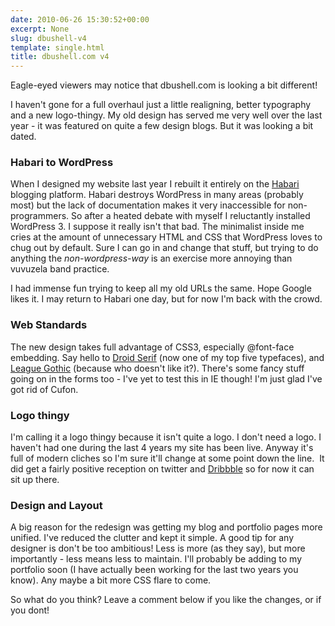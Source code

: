 ```yaml
---
date: 2010-06-26 15:30:52+00:00
excerpt: None
slug: dbushell-v4
template: single.html
title: dbushell.com v4
---
```


Eagle-eyed viewers may notice that dbushell.com is looking a bit different!

I haven't gone for a full overhaul just a little realigning, better typography and a new logo-thingy. My old design has served me very well over the last year - it was featured on quite a few design blogs. But it was looking a bit dated.


### Habari to WordPress


When I designed my website last year I rebuilt it entirely on the [Habari](http://habariproject.org/en/) blogging platform. Habari destroys WordPress in many areas (probably most) but the lack of documentation makes it very inaccessible for non-programmers. So after a heated debate with myself I reluctantly installed WordPress 3. I suppose it really isn't that bad. The minimalist inside me cries at the amount of unnecessary HTML and CSS that WordPress loves to chug out by default. Sure I can go in and change that stuff, but trying to do anything the _non-wordpress-way_ is an exercise more annoying than vuvuzela band practice.

I had immense fun trying to keep all my old URLs the same. Hope Google likes it. I may return to Habari one day, but for now I'm back with the crowd.


### Web Standards


The new design takes full advantage of CSS3, especially @font-face embedding. Say hello to [Droid Serif](http://www.fontsquirrel.com/fonts/Droid-Serif/) (now one of my top five typefaces), and [League Gothic](http://www.theleagueofmoveabletype.com/fonts/7-league-gothic) (because who doesn't like it?). There's some fancy stuff going on in the forms too - I've yet to test this in IE though! I'm just glad I've got rid of Cufon.


### Logo thingy


I'm calling it a logo thingy because it isn't quite a logo. I don't need a logo. I haven't had one during the last 4 years my site has been live. Anyway it's full of modern cliches so I'm sure it'll change at some point down the line.  It did get a fairly positive reception on twitter and [Dribbble](http://dribbble.com/players/dbushell) so for now it can sit up there.


### Design and Layout


A big reason for the redesign was getting my blog and portfolio pages more unified. I've reduced the clutter and kept it simple. A good tip for any designer is don't be too ambitious! Less is more (as they say), but more importantly - less means less to maintain. I'll probably be adding to my portfolio soon (I have actually been working for the last two years you know). Any maybe a bit more CSS flare to come.

So what do you think? Leave a comment below if you like the changes, or if you dont!
